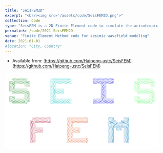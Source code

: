 ```yaml
---
title: "SeisFEM2D"
excerpt: "<br/><img src='/assets/code/SeisFEM2D.png'>"
collection: Code
type: "SeisFEM is a 2D Finite Element code to simulate the anisotropic elastic wave propagation problems"
permalink: /code/2021-SeisFEM2D
venue: "Finite Element Method code for sesimic wavefield modeling"
date: 2021-01-01
#location: "City, Country"
---
```


* Available from: [https://github.com/Haipeng-ustc/SeisFEM](https://github.com/Haipeng-ustc/SeisFEM)

![image](/assets/code/SeisFEM2D.png)
